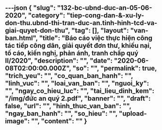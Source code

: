 ---json
{
    "slug": "132-bc-ubnd-duc-an-05-06-2020",
    "category": "tiep-cong-dan-&-xu-ly-don-thu.ubnd-thi-tran-duc-an.tinh-hinh-tcd-va-giai-quyet-don-thu",
    "tag": [],
    "layout": "van-ban.html",
    "title": "Báo cáo việc thực hiện công tác tiếp công dân, giải quyết đơn thư, khiếu nại, tố cáo, kiến nghị, phản ánh, tranh chấp quý II/2020",
    "description": "",
    "date": "2020-06-08T02:00:00.000Z",
    "so": "",
    "permalink": true,
    "trich_yeu": "",
    "co_quan_ban_hanh": "",
    "linh_vuc": "",
    "loai_van_ban": "",
    "nguoi_ky": "",
    "ngay_co_hieu_luc": "",
    "tai_lieu_dinh_kem": "/img/đức an quý 2.pdf",
    "banner": "",
    "draft": false,
    "url": "",
    "hinh_thuc_van_ban": "",
    "ngay_ban_hanh": "",
    "so_hieu": "",
    "upload-image": "",
    "__content__": ""
}
---
